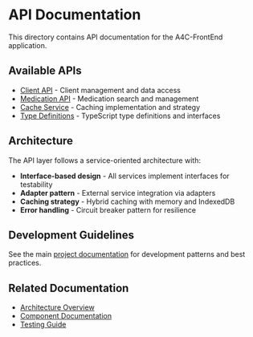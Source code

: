# API Documentation

This directory contains API documentation for the A4C-FrontEnd application.

## Available APIs

- [Client API](./client-api.md) - Client management and data access
- [Medication API](./medication-api.md) - Medication search and management
- [Cache Service](./cache-service.md) - Caching implementation and strategy
- [Type Definitions](./types.md) - TypeScript type definitions and interfaces

## Architecture

The API layer follows a service-oriented architecture with:

- **Interface-based design** - All services implement interfaces for testability
- **Adapter pattern** - External service integration via adapters
- **Caching strategy** - Hybrid caching with memory and IndexedDB
- **Error handling** - Circuit breaker pattern for resilience

## Development Guidelines

See the main [project documentation](../../CLAUDE.md) for development patterns and best practices.

## Related Documentation

- [Architecture Overview](../architecture/overview.md)
- [Component Documentation](../components/)
- [Testing Guide](../TESTING.md)